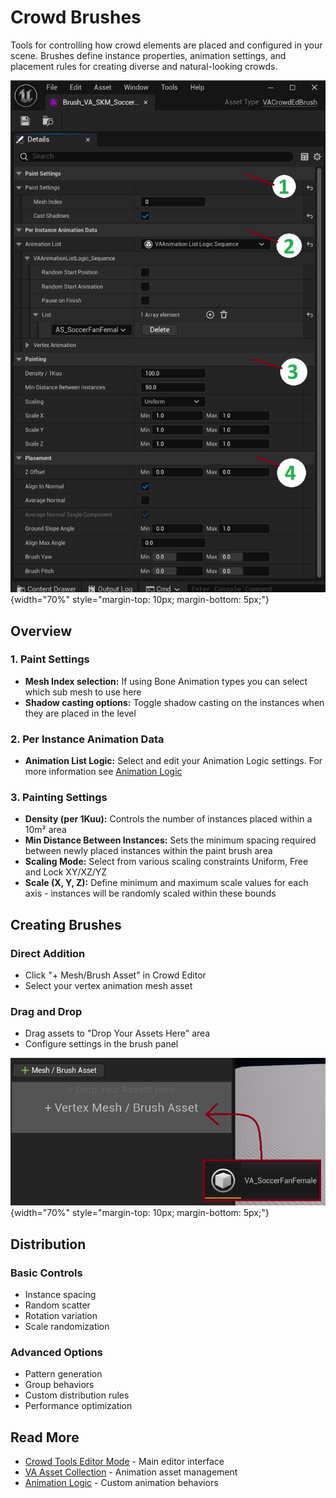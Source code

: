 # Crowd Brushes

Tools for controlling how crowd elements are placed and configured in your scene. Brushes define instance properties, animation settings, and placement rules for creating diverse and natural-looking crowds.

![Brush Overview](assets/crowd_brush_overview.jpg){width="70%" style="margin-top: 10px; margin-bottom: 5px;"}

## Overview

### 1. Paint Settings
- **Mesh Index selection:** If using Bone Animation types you can select which sub mesh to use here
- **Shadow casting options:** Toggle shadow casting on the instances when they are placed in the level

### 2. Per Instance Animation Data
- **Animation List Logic:** Select and edit your Animation Logic settings. For more information see [Animation Logic](animation-logic.md)

### 3. Painting Settings
- **Density (per 1Kuu):** Controls the number of instances placed within a 10m² area
- **Min Distance Between Instances:** Sets the minimum spacing required between newly placed instances within the paint brush area
- **Scaling Mode:** Select from various scaling constraints Uniform, Free and Lock XY/XZ/YZ
- **Scale (X, Y, Z):** Define minimum and maximum scale values for each axis - instances will be randomly scaled within these bounds


## Creating Brushes

### Direct Addition
- Click "+ Mesh/Brush Asset" in Crowd Editor
- Select your vertex animation mesh asset

### Drag and Drop
- Drag assets to "Drop Your Assets Here" area
- Configure settings in the brush panel

![Add Brush](assets/crowd_add_brush.jpg){width="70%" style="margin-top: 10px; margin-bottom: 5px;"}

## Distribution

### Basic Controls
- Instance spacing
- Random scatter
- Rotation variation
- Scale randomization

### Advanced Options
- Pattern generation
- Group behaviors
- Custom distribution rules
- Performance optimization

## Read More

- [Crowd Tools Editor Mode](crowd-tools-editor-mode.md) - Main editor interface
- [VA Asset Collection](va-asset-collection.md) - Animation asset management
- [Animation Logic](animation-logic.md) - Custom animation behaviors
